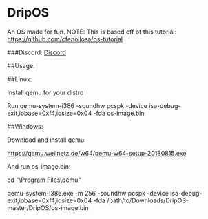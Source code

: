 # DripOS
An OS made for fun.
NOTE: This is based off of this tutorial: https://github.com/cfenollosa/os-tutorial


###Discord: [Discord](https://discord.gg/E9ZXZWn "Discord")

##Usage:

##Linux:

Install qemu for your distro

Run qemu-system-i386 -soundhw pcspk -device isa-debug-exit,iobase=0xf4,iosize=0x04 -fda os-image.bin

##Windows:

Download and install qemu:

https://qemu.weilnetz.de/w64/qemu-w64-setup-20180815.exe

And run os-image.bin:

cd "\Program Files\qemu"

qemu-system-i386.exe -m 256 -soundhw pcspk -device isa-debug-exit,iobase=0xf4,iosize=0x04 -fda /path/to/Downloads/DripOS-master/DripOS/os-image.bin
